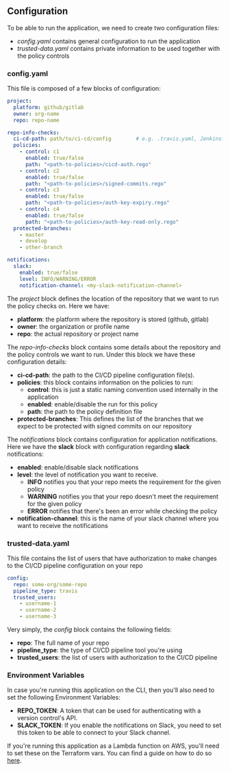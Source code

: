 ## Configuration
To be able to run the application, we need to create two configuration files:

- *config.yaml* contains general configuration to run the application
- *trusted-data.yaml* contains private information to be used together with the policy controls

### config.yaml
This file is composed of a few blocks of configuration: 

```yaml
project:
  platform: github/gitlab
  owner: org-name
  repo: repo-name

repo-info-checks:
  ci-cd-path: path/to/ci-cd/config        # e.g. .travis.yaml, Jenkinsfile, .github/workflows, .gitlab-ci.yaml
  policies:
    - control: c1
      enabled: true/false
      path: "<path-to-policies>/cicd-auth.rego"
    - control: c2
      enabled: true/false
      path: "<path-to-policies>/signed-commits.rego"
    - control: c3
      enabled: true/false
      path: "<path-to-policies>/auth-key-expiry.rego"
    - control: c4
      enabled: true/false
      path: "<path-to-policies>/auth-key-read-only.rego"
  protected-branches:
    - master
    - develop
    - other-branch

notifications:
  slack:
    enabled: true/false
    level: INFO/WARNING/ERROR
    notification-channel: <my-slack-notification-channel>
```

The *project* block defines the location of the repository that we want to run the policy checks on.
Here we have:

- **platform**: the platform where the repository is stored (github, gitlab)
- **owner**: the organization or profile name 
- **repo**: the actual repository or project name

The *repo-info-checks* block contains some details about the repository and the policy controls we want to run.
Under this block we have these configuration details: 

- **ci-cd-path**: the path to the CI/CD pipeline configuration file(s). 
- **policies**: this block contains information on the policies to run:  
  - **control**: this is just a static naming convention used internally in the application
  - **enabled**: enable/disable the run for this policy
  - **path**: the path to the policy definition file
- **protected-branches**: This defines the list of the branches that we expect to be protected with signed commits on our repository

The *notifications* block contains configuration for application notifications.  
Here we have the **slack** block with configuration regarding **slack** notifications:

- **enabled**: enable/disable slack notifications
- **level**: the level of notification you want to receive. 
  - **INFO** notifies you that your repo meets the requirement for the given policy
  - **WARNING** notifies you that your repo doesn't meet the requirement for the given policy
  - **ERROR** notifies that there's been an error while checking the policy
- **notification-channel**: this is the name of your slack channel where you want to receive the notifications

### trusted-data.yaml

This file contains the list of users that have authorization to make changes to the CI/CD pipeline configuration on your repo

```yaml
config:
  repo: some-org/some-repo
  pipeline_type: travis
  trusted_users:
    - username-1
    - username-2
    - username-3
```

Very simply, the *config* block contains the following fields: 

- **repo**: The full name of your repo
- **pipeline_type**: the type of CI/CD pipeline tool you're using
- **trusted_users**: the list of users with authorization to the CI/CD pipeline

### Environment Variables

In case you're running this application on the CLI, then you'll also need to set the following Environment Variables: 

- **REPO_TOKEN**: A token that can be used for authenticating with a version control's API.
- **SLACK_TOKEN**: If you enable the notifications on Slack, you need to set this token to be able to connect to your Slack channel.

If you're running this application as a Lambda function on AWS, you'll need to set these on the Terraform vars.
You can find a guide on how to do so [here](../terraform/README.md).